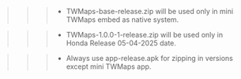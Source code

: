 >>> - TWMaps-base-release.zip will be used only in mini TWMaps embed as native system.

>>> - TWMaps-1.0.0-1-release.zip will be used only in Honda Release 05-04-2025 date.

>>> - Always use app-release.apk for zipping in versions except mini TWMaps app.